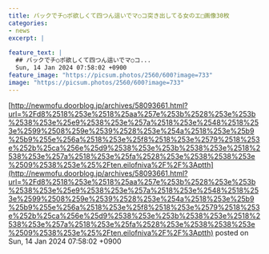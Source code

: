 ```yaml
---
title: バックでチ○ポ欲しくて四つん這いでマ○コ突き出してる女のエ□画像30枚
categories:
- news
excerpt: |
  
feature_text: |
  ## バックでチ○ポ欲しくて四つん這いでマ○コ...
  Sun, 14 Jan 2024 07:58:02 +0900
feature_image: "https://picsum.photos/2560/600?image=733"
image: "https://picsum.photos/2560/600?image=733"
---
```


[http://newmofu.doorblog.jp/archives/58093661.html?url=%2Fd8%2518%253e%2518%25aa%257e%253b%2528%253e%253b%2538%253e%25e9%2538%253e%257a%2518%253e%2548%2518%253e%2599%2508%259e%2539%2528%253e%254a%2518%253e%25b9%25b9%255e%256a%2518%253e%25f8%2518%253e%2579%2518%253e%252b%25ca%256e%25d9%2538%253e%253b%2538%253e%2518%2538%253e%257a%2518%253e%25fa%2528%253e%2538%2538%253e%2509%2538%253e%25%2Ften.eilofniva%2F%2F%3Aptth](http://newmofu.doorblog.jp/archives/58093661.html?url=%2Fd8%2518%253e%2518%25aa%257e%253b%2528%253e%253b%2538%253e%25e9%2538%253e%257a%2518%253e%2548%2518%253e%2599%2508%259e%2539%2528%253e%254a%2518%253e%25b9%25b9%255e%256a%2518%253e%25f8%2518%253e%2579%2518%253e%252b%25ca%256e%25d9%2538%253e%253b%2538%253e%2518%2538%253e%257a%2518%253e%25fa%2528%253e%2538%2538%253e%2509%2538%253e%25%2Ften.eilofniva%2F%2F%3Aptth)
posted on Sun, 14 Jan 2024 07:58:02 +0900

<!--more-->


